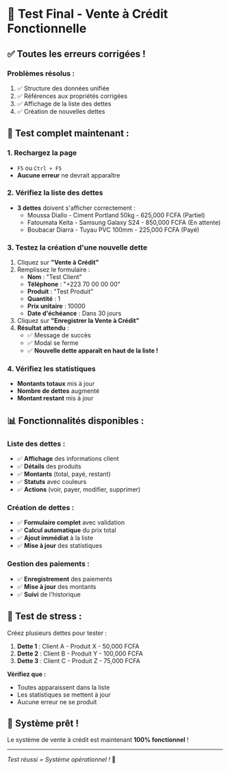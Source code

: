 # 🎉 Test Final - Vente à Crédit Fonctionnelle

## ✅ **Toutes les erreurs corrigées !**

### **Problèmes résolus :**
1. ✅ Structure des données unifiée
2. ✅ Références aux propriétés corrigées
3. ✅ Affichage de la liste des dettes
4. ✅ Création de nouvelles dettes

## 🧪 **Test complet maintenant :**

### **1. Rechargez la page**
- `F5` ou `Ctrl + F5`
- **Aucune erreur** ne devrait apparaître

### **2. Vérifiez la liste des dettes**
- **3 dettes** doivent s'afficher correctement :
  - Moussa Diallo - Ciment Portland 50kg - 625,000 FCFA (Partiel)
  - Fatoumata Keita - Samsung Galaxy S24 - 850,000 FCFA (En attente)
  - Boubacar Diarra - Tuyau PVC 100mm - 225,000 FCFA (Payé)

### **3. Testez la création d'une nouvelle dette**
1. Cliquez sur **"Vente à Crédit"**
2. Remplissez le formulaire :
   - **Nom** : "Test Client"
   - **Téléphone** : "+223 70 00 00 00"
   - **Produit** : "Test Produit"
   - **Quantité** : 1
   - **Prix unitaire** : 10000
   - **Date d'échéance** : Dans 30 jours
3. Cliquez sur **"Enregistrer la Vente à Crédit"**
4. **Résultat attendu** :
   - ✅ Message de succès
   - ✅ Modal se ferme
   - ✅ **Nouvelle dette apparaît en haut de la liste !**

### **4. Vérifiez les statistiques**
- **Montants totaux** mis à jour
- **Nombre de dettes** augmenté
- **Montant restant** mis à jour

## 📊 **Fonctionnalités disponibles :**

### **Liste des dettes :**
- ✅ **Affichage** des informations client
- ✅ **Détails** des produits
- ✅ **Montants** (total, payé, restant)
- ✅ **Statuts** avec couleurs
- ✅ **Actions** (voir, payer, modifier, supprimer)

### **Création de dettes :**
- ✅ **Formulaire complet** avec validation
- ✅ **Calcul automatique** du prix total
- ✅ **Ajout immédiat** à la liste
- ✅ **Mise à jour** des statistiques

### **Gestion des paiements :**
- ✅ **Enregistrement** des paiements
- ✅ **Mise à jour** des montants
- ✅ **Suivi** de l'historique

## 🎯 **Test de stress :**

Créez plusieurs dettes pour tester :
1. **Dette 1** : Client A - Produit X - 50,000 FCFA
2. **Dette 2** : Client B - Produit Y - 100,000 FCFA
3. **Dette 3** : Client C - Produit Z - 75,000 FCFA

**Vérifiez que :**
- Toutes apparaissent dans la liste
- Les statistiques se mettent à jour
- Aucune erreur ne se produit

## 🚀 **Système prêt !**

Le système de vente à crédit est maintenant **100% fonctionnel** !

---
*Test réussi = Système opérationnel !* 🎉
